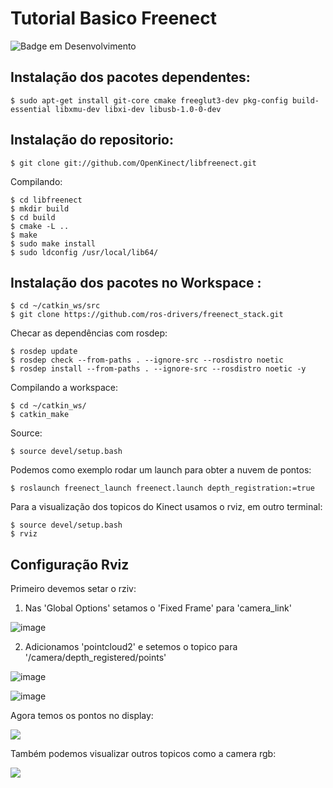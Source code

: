 # Tutorial Basico Freenect
![Badge em Desenvolvimento](http://img.shields.io/static/v1?label=STATUS&message=EM%20DESENVOLVIMENTO&color=GREEN&style=for-the-badge)

## Instalação dos pacotes dependentes:
```
$ sudo apt-get install git-core cmake freeglut3-dev pkg-config build-essential libxmu-dev libxi-dev libusb-1.0-0-dev
```

## Instalação do repositorio:
```
$ git clone git://github.com/OpenKinect/libfreenect.git

```

Compilando:

```
$ cd libfreenect
$ mkdir build
$ cd build
$ cmake -L ..
$ make
$ sudo make install
$ sudo ldconfig /usr/local/lib64/
```

## Instalação dos pacotes no Workspace :
```
$ cd ~/catkin_ws/src
$ git clone https://github.com/ros-drivers/freenect_stack.git
```

Checar as dependências com rosdep:
```
$ rosdep update
$ rosdep check --from-paths . --ignore-src --rosdistro noetic
$ rosdep install --from-paths . --ignore-src --rosdistro noetic -y
```

Compilando a workspace:
```
$ cd ~/catkin_ws/
$ catkin_make
```

Source:
```
$ source devel/setup.bash
```

Podemos como exemplo rodar um launch para obter a nuvem de pontos:

```
$ roslaunch freenect_launch freenect.launch depth_registration:=true

```

Para a visualização dos topicos do Kinect usamos o rviz, em outro terminal:

```
$ source devel/setup.bash
$ rviz
```

## Configuração Rviz

Primeiro devemos setar o rziv:
1. Nas 'Global Options' setamos o 'Fixed Frame' para 'camera_link'

![image](https://user-images.githubusercontent.com/112727443/236491093-f5f4da5f-d709-4a50-85c0-f56d959fb1d2.png)

2. Adicionamos 'pointcloud2' e setemos o topico para '/camera/depth_registered/points'

![image](https://user-images.githubusercontent.com/112727443/236491568-bb6ed89f-4ca2-48c2-acef-66cbf4496b42.png) 


![image](https://user-images.githubusercontent.com/112727443/236491772-02c92416-1c0c-4944-aae1-91e29ebd2553.png)

Agora temos os pontos no display:

![](https://github.com/HerickDallAgnol/Openni-e-Freenect-/blob/main/rviz.gif)

Também podemos visualizar outros topicos como a camera rgb:

![](https://github.com/HerickDallAgnol/Openni-e-Freenect-/blob/main/imagecolor.gif)






